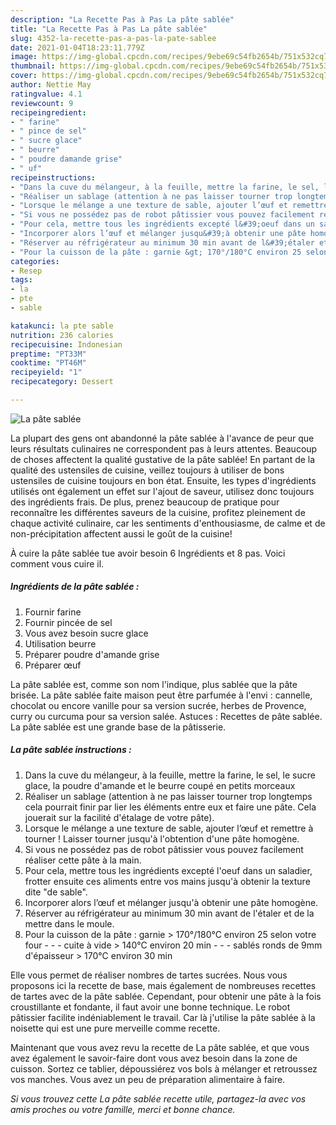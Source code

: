 ```yaml
---
description: "La Recette Pas à Pas La pâte sablée"
title: "La Recette Pas à Pas La pâte sablée"
slug: 4352-la-recette-pas-a-pas-la-pate-sablee
date: 2021-01-04T18:23:11.779Z
image: https://img-global.cpcdn.com/recipes/9ebe69c54fb2654b/751x532cq70/la-pate-sablee-photo-principale-de-la-recette.jpg
thumbnail: https://img-global.cpcdn.com/recipes/9ebe69c54fb2654b/751x532cq70/la-pate-sablee-photo-principale-de-la-recette.jpg
cover: https://img-global.cpcdn.com/recipes/9ebe69c54fb2654b/751x532cq70/la-pate-sablee-photo-principale-de-la-recette.jpg
author: Nettie May
ratingvalue: 4.1
reviewcount: 9
recipeingredient:
- " farine"
- " pince de sel"
- " sucre glace"
- " beurre"
- " poudre damande grise"
- " uf"
recipeinstructions:
- "Dans la cuve du mélangeur, à la feuille, mettre la farine, le sel, le sucre glace, la poudre d&#39;amande et le beurre coupé en petits morceaux"
- "Réaliser un sablage (attention à ne pas laisser tourner trop longtemps cela pourrait finir par lier les éléments entre eux et faire une pâte. Cela jouerait sur la facilité d&#39;étalage de votre pâte)."
- "Lorsque le mélange a une texture de sable, ajouter l’œuf et remettre à tourner ! Laisser tourner jusqu&#39;à l&#39;obtention d&#39;une pâte homogène."
- "Si vous ne possédez pas de robot pâtissier vous pouvez facilement réaliser cette pâte à la main."
- "Pour cela, mettre tous les ingrédients excepté l&#39;oeuf dans un saladier, frotter ensuite ces aliments entre vos mains jusqu&#39;à obtenir la texture dite &#34;de sable&#34;."
- "Incorporer alors l’œuf et mélanger jusqu&#39;à obtenir une pâte homogène."
- "Réserver au réfrigérateur au minimum 30 min avant de l&#39;étaler et de la mettre dans le moule."
- "Pour la cuisson de la pâte : garnie &gt; 170°/180°C environ 25 selon votre four  - cuite à vide &gt; 140°C environ 20 min  - sablés ronds de 9mm d&#39;épaisseur &gt; 170°C environ 30 min"
categories:
- Resep
tags:
- la
- pte
- sable

katakunci: la pte sable 
nutrition: 236 calories
recipecuisine: Indonesian
preptime: "PT33M"
cooktime: "PT46M"
recipeyield: "1"
recipecategory: Dessert

---
```



![La pâte sablée](https://img-global.cpcdn.com/recipes/9ebe69c54fb2654b/751x532cq70/la-pate-sablee-photo-principale-de-la-recette.jpg)

La plupart des gens ont abandonné la pâte sablée à l'avance de peur que leurs résultats culinaires ne correspondent pas à leurs attentes. Beaucoup de choses affectent la qualité gustative de la pâte sablée! En partant de la qualité des ustensiles de cuisine, veillez toujours à utiliser de bons ustensiles de cuisine toujours en bon état. Ensuite, les types d'ingrédients utilisés ont également un effet sur l'ajout de saveur, utilisez donc toujours des ingrédients frais. De plus, prenez beaucoup de pratique pour reconnaître les différentes saveurs de la cuisine, profitez pleinement de chaque activité culinaire, car les sentiments d'enthousiasme, de calme et de non-précipitation affectent aussi le goût de la cuisine!

<!--inarticleads1-->

À cuire la pâte sablée tue avoir besoin 6 Ingrédients et 8 pas. Voici comment vous cuire il.

##### Ingrédients de la pâte sablée :

1. Fournir  farine
1. Fournir  pincée de sel
1. Vous avez besoin  sucre glace
1. Utilisation  beurre
1. Préparer  poudre d&#39;amande grise
1. Préparer  œuf


La pâte sablée est, comme son nom l&#39;indique, plus sablée que la pâte brisée. La pâte sablée faite maison peut être parfumée à l&#39;envi : cannelle, chocolat ou encore vanille pour sa version sucrée, herbes de Provence, curry ou curcuma pour sa version salée. Astuces : Recettes de pâte sablée. La pâte sablée est une grande base de la pâtisserie. 

<!--inarticleads2-->

##### La pâte sablée instructions :

1. Dans la cuve du mélangeur, à la feuille, mettre la farine, le sel, le sucre glace, la poudre d&#39;amande et le beurre coupé en petits morceaux
1. Réaliser un sablage (attention à ne pas laisser tourner trop longtemps cela pourrait finir par lier les éléments entre eux et faire une pâte. Cela jouerait sur la facilité d&#39;étalage de votre pâte).
1. Lorsque le mélange a une texture de sable, ajouter l’œuf et remettre à tourner ! Laisser tourner jusqu&#39;à l&#39;obtention d&#39;une pâte homogène.
1. Si vous ne possédez pas de robot pâtissier vous pouvez facilement réaliser cette pâte à la main.
1. Pour cela, mettre tous les ingrédients excepté l&#39;oeuf dans un saladier, frotter ensuite ces aliments entre vos mains jusqu&#39;à obtenir la texture dite &#34;de sable&#34;.
1. Incorporer alors l’œuf et mélanger jusqu&#39;à obtenir une pâte homogène.
1. Réserver au réfrigérateur au minimum 30 min avant de l&#39;étaler et de la mettre dans le moule.
1. Pour la cuisson de la pâte : garnie &gt; 170°/180°C environ 25 selon votre four -  - - cuite à vide &gt; 140°C environ 20 min -  - - sablés ronds de 9mm d&#39;épaisseur &gt; 170°C environ 30 min


Elle vous permet de réaliser nombres de tartes sucrées. Nous vous proposons ici la recette de base, mais également de nombreuses recettes de tartes avec de la pâte sablée. Cependant, pour obtenir une pâte à la fois croustillante et fondante, il faut avoir une bonne technique. Le robot pâtissier facilite indéniablement le travail. Car là j&#39;utilise la pâte sablée à la noisette qui est une pure merveille comme recette. 

<!--inarticleads1-->

<p>
Maintenant que vous avez revu la recette de La pâte sablée, et que vous avez également le savoir-faire dont vous avez besoin dans la zone de cuisson. Sortez ce tablier, dépoussiérez vos bols à mélanger et retroussez vos manches. Vous avez un peu de préparation alimentaire à faire.
</p>

<p>
<i>Si vous trouvez cette La pâte sablée recette utile, partagez-la avec vos amis proches ou votre famille, merci et bonne chance.</i>
</p>
